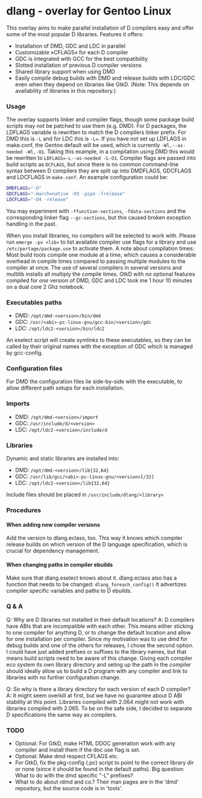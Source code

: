 dlang - overlay for Gentoo Linux
================================

This overlay aims to make parallel installation of D compilers easy and offer
some of the most popular D libraries. Features it offers:
* Installation of DMD, GDC and LDC in parallel
* Customizable »CFLAGS« for each D compiler
* GDC is integrated with GCC for the best compatibility
* Slotted installation of previous D compiler versions
* Shared library support when using DMD
* Easily compile debug builds with DMD and release builds with LDC/GDC even when they depend on libraries like GtkD.
  (Note: This depends on availability of libraries in this repository.)

### Usage

The overlay supports linker and compiler flags, though some package build
scripts may not be patched to use them (e.g. DMD). For D packages, the LDFLAGS
variable is rewritten to match the D compilers linker prefix. For DMD this is
`-L` and for LDC this is `-L=`. If you have not set up LDFLAGS in make.conf, the
Gentoo default will be used, which is currently `-Wl,--as-needed -Wl,-O1`.
Taking this example, in a compilation using DMD this would be rewritten to
`LDFLAGS=-L--as-needed -L-O1`.
Compiler flags are passed into build scripts as `DCFLAGS`, but since there is no
common command-line syntax between D compilers they are split up into DMDFLAGS,
GDCFLAGS and LDCFLAGS in `make.conf`. An example configuration could be:
```sh
DMDFLAGS="-O"
GDCFLAGS="-march=native -O3 -pipe -frelease"
LDCFLAGS="-O4 -release"
```
You may experiment with `-ffunction-sections`, `-fdata-sections` and the
corresponding linker flag `--gc-sections`, but this caused broken exception
handling in the past.

When you install libraries, no compilers will be selected to work with. Please run
`emerge -pv <lib>` to list available compiler use flags for a library and use
`/etc/portage/package.use` to activate them. A note about compilation times:
Most build tools compile one module at a time, which causes a considerable overhead
in compile times compared to passing multiple modules to the compiler at once.
The use of several compilers in several versions and multilib installs all multiply
the compile times. GtkD with no optional features compiled for *one* version of DMD,
GDC and LDC took me 1 hour 10 minutes on a dual core 2 Ghz notebook.

### Executables paths
* DMD: `/opt/dmd-<version>/bin/dmd`
* GDC: `/usr/<abi>-pc-linux-gnu/gcc-bin/<version>/gdc`
* LDC: `/opt/ldc2-<version>/bin/ldc2`

An eselect script will create symlinks to these executables, so they can be
called by their original names with the exception of GDC which is managed by
gcc-config.

### Configuration files
For DMD the configuration files lie side-by-side with the executable, to allow
different path setups for each installation.

### Imports
* DMD: `/opt/dmd-<version>/import`
* GDC: `/usr/include/d/<version>`
* LDC: `/opt/ldc2-<version>/include/d`

### Libraries
Dynamic and static libraries are installed into:
* DMD: `/opt/dmd-<version>/lib{32,64}`
* GDC: `/usr/lib/gcc/<abi>-pc-linux-gnu/<version>[/32]`
* LDC: `/opt/ldc2-<version>/lib{32,64}`

Include files should be placed in `/usr/include/dlang/<library>`

### Procedures
#### When adding new compiler versions
Add the version to dlang.eclass, too. This way it knows which compiler release
builds on which version of the D language specification, which is crucial for
dependency management.
#### When changing paths in compiler ebuilds
Make sure that dlang.eselect knows about it. dlang.eclass also has a
function that needs to be changed: `dlang_foreach_config()`
It advertizes compiler specific variables and paths to D ebuilds.

### Q & A
  Q: Why are D libraries not installed in their default locations?
  A: D compilers have ABIs that are incompatible with each other. This means
     either sticking to one compiler for anything D, or to change the default
     location and allow for one installation per compiler.
     Since my motivation was to use dmd for debug builds and one of the others
     for releases, I chose the second option. I could have just added prefixes
     or suffixes to the library names, but that means build scripts
     need to be aware of this change. Giving each compiler eco system its own
     library directory and seting up the path in the compiler should ideally
     allow us to build a D program with any compiler and link to libraries with
     no further configuration change.

  Q: So why is there a library directory for each version of each D compiler?
  A: It might seem overkill at first, but we have no guarantee about D ABI
     stability at this point. Libraries compiled with 2.064 might not work with
     libraries compiled with 2.065. To be on the safe side, I decided to
     separate D specifications the same way as compilers.

### TODO
* Optional: For GtkD, make HTML DDOC generation work with any compiler and
            install them if the doc use flag is set.
* Optional: Make dmd respect CFLAGS etc.
* For GtkD, fix the pkg-config (.pc) script to point to the correct library dir
  or none (since it should be found in the default paths).
  Big question: What to do with the dmd specific "-L" prefixes?
* What to do about rdmd and co.? Their man pages are in the 'dmd' repository,
  but the source code is in 'tools'.
